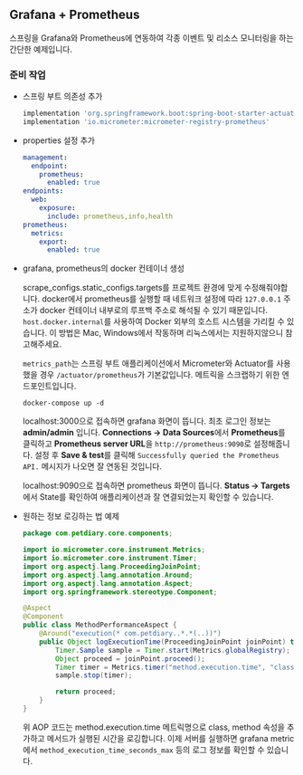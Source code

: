 ## Grafana + Prometheus

스프링을 Grafana와 Prometheus에 연동하여 각종 이벤트 및 리소스 모니터링을 하는 간단한 예제입니다.

### 준비 작업

- 스프링 부트 의존성 추가
  ```groovy
  implementation 'org.springframework.boot:spring-boot-starter-actuator'
  implementation 'io.micrometer:micrometer-registry-prometheus'
  ```
- properties 설정 추가

  ```yml
  management:
    endpoint:
      prometheus:
        enabled: true
  endpoints:
    web:
      exposure:
        include: prometheus,info,health
  prometheus:
    metrics:
      export:
        enabled: true
  ```

- grafana, prometheus의 docker 컨테이너 생성

  scrape_configs.static_configs.targets를 프로젝트 환경에 맞게 수정해줘야합니다. docker에서 prometheus를 실행할 때 네트워크 설정에 따라 `127.0.0.1` 주소가 docker 컨테이너 내부로의 루프백 주소로 해석될 수 있기 때문입니다. `host.docker.internal`를 사용하여 Docker 외부의 호스트 시스템을 가리킬 수 있습니다. 이 방법은 Mac, Windows에서 작동하며 리눅스에서는 지원하지않으니 참고해주세요.

  `metrics_path`는 스프링 부트 애플리케이션에서 Micrometer와 Actuator를 사용했을 경우 `/actuator/prometheus`가 기본값입니다. 메트릭을 스크랩하기 위한 엔드포인트입니다.

  ```shell
  docker-compose up -d
  ```

  localhost:3000으로 접속하면 grafana 화면이 뜹니다. 최초 로그인 정보는 **admin/admin** 입니다. **Connections -> Data Sources**에서 **Prometheus**를 클릭하고 **Prometheus server URL**을 `http://prometheus:9090`로 설정해줍니다. 설정 후 **Save & test**를 클릭해 `Successfully queried the Prometheus API.` 메시지가 나오면 잘 연동된 것입니다.

  localhost:9090으로 접속하면 prometheus 화면이 뜹니다. **Status -> Targets**에서 State를 확인하여 애플리케이션과 잘 연결되었는지 확인할 수 있습니다.

- 원하는 정보 로깅하는 법 예제

  ```java
  package com.petdiary.core.components;

  import io.micrometer.core.instrument.Metrics;
  import io.micrometer.core.instrument.Timer;
  import org.aspectj.lang.ProceedingJoinPoint;
  import org.aspectj.lang.annotation.Around;
  import org.aspectj.lang.annotation.Aspect;
  import org.springframework.stereotype.Component;

  @Aspect
  @Component
  public class MethodPerformanceAspect {
      @Around("execution(* com.petdiary..*.*(..))")
      public Object logExecutionTime(ProceedingJoinPoint joinPoint) throws Throwable {
          Timer.Sample sample = Timer.start(Metrics.globalRegistry);
          Object proceed = joinPoint.proceed();
          Timer timer = Metrics.timer("method.execution.time", "class", joinPoint.getSignature().getDeclaringTypeName(), "method", joinPoint.getSignature().getName());
          sample.stop(timer);

          return proceed;
      }
  }
  ```

  위 AOP 코드는 method.execution.time 메트릭명으로 class, method 속성을 추가하고 메서드가 실행된 시간을 로깅합니다. 이제 서버를 실행하면 grafana metric에서 `method_execution_time_seconds_max` 등의 로그 정보를 확인할 수 있습니다.
